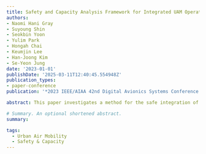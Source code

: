 ```yaml
---
title: Safety and Capacity Analysis Framework for Integrated UAM Operation in Airports
authors:
- Naomi Hani Gray
- Suyoung Shin
- Seokbin Yoon
- Yulim Park
- Hongah Chai
- Keumjin Lee
- Han-Joong Kim
- Se-Yeon Jung
date: '2023-01-01'
publishDate: '2025-03-11T12:40:45.554948Z'
publication_types:
- paper-conference
publication: '*2023 IEEE/AIAA 42nd Digital Avionics Systems Conference (DASC)*'

abstract: This paper investigates a method for the safe integration of urban air mobility (UAM) into controlled airspace while also analyzing its impact on the capacity of conventional aircraft runways. The proposed method consists of two main steps: route design and runway capacity assessment. In the first step, the UAM route is designed to maintain safe distances from obstacles and conventional traffic around the airport. In the second step, the impact of the route designed in the first step on runway capacity is assessed. The proposed method was applied to a potential vertiport location at Incheon International Airport using real traffic and obstacle data. The results demonstrated that the proposed method could assist decision-makers in comprehending various safety factors that influence the feasibility of UAM operations.

# Summary. An optional shortened abstract.
summary:

tags:
  - Urban Air Mobility
  - Safety & Capacity
---
```


